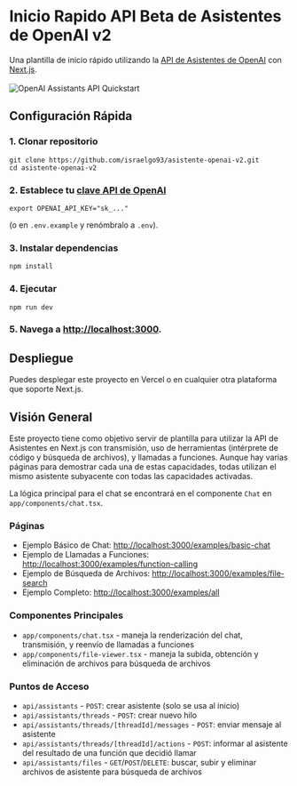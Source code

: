 
# Inicio Rapido API Beta de Asistentes de OpenAI v2

Una plantilla de inicio rápido utilizando la [API de Asistentes de OpenAI](https://platform.openai.com/docs/assistants/overview) con [Next.js](https://nextjs.org/docs).
<br/>
<br/>
![OpenAI Assistants API Quickstart](https://github.com/openai/openai-assistants-quickstart/assets/27232/755e85e9-3ea4-421f-b202-3b0c435ea270)
## Configuración Rápida

### 1. Clonar repositorio

```shell
git clone https://github.com/israelgo93/asistente-openai-v2.git
cd asistente-openai-v2
```

### 2. Establece tu [clave API de OpenAI](https://platform.openai.com/api-keys)

```shell
export OPENAI_API_KEY="sk_..."
```

(o en `.env.example` y renómbralo a `.env`).

### 3. Instalar dependencias

```shell
npm install
```

### 4. Ejecutar

```shell
npm run dev
```

### 5. Navega a [http://localhost:3000](http://localhost:3000).

## Despliegue

Puedes desplegar este proyecto en Vercel o en cualquier otra plataforma que soporte Next.js.

## Visión General

Este proyecto tiene como objetivo servir de plantilla para utilizar la API de Asistentes en Next.js con transmisión, uso de herramientas (intérprete de código y búsqueda de archivos), y llamadas a funciones. Aunque hay varias páginas para demostrar cada una de estas capacidades, todas utilizan el mismo asistente subyacente con todas las capacidades activadas.

La lógica principal para el chat se encontrará en el componente `Chat` en `app/components/chat.tsx`.

### Páginas

- Ejemplo Básico de Chat: [http://localhost:3000/examples/basic-chat](http://localhost:3000/examples/basic-chat)
- Ejemplo de Llamadas a Funciones: [http://localhost:3000/examples/function-calling](http://localhost:3000/examples/function-calling)
- Ejemplo de Búsqueda de Archivos: [http://localhost:3000/examples/file-search](http://localhost:3000/examples/file-search)
- Ejemplo Completo: [http://localhost:3000/examples/all](http://localhost:3000/examples/all)

### Componentes Principales

- `app/components/chat.tsx` - maneja la renderización del chat, transmisión, y reenvío de llamadas a funciones
- `app/components/file-viewer.tsx` - maneja la subida, obtención y eliminación de archivos para búsqueda de archivos

### Puntos de Acceso

- `api/assistants` - `POST`: crear asistente (solo se usa al inicio)
- `api/assistants/threads` - `POST`: crear nuevo hilo
- `api/assistants/threads/[threadId]/messages` - `POST`: enviar mensaje al asistente
- `api/assistants/threads/[threadId]/actions` - `POST`: informar al asistente del resultado de una función que decidió llamar
- `api/assistants/files` - `GET`/`POST`/`DELETE`: buscar, subir y eliminar archivos de asistente para búsqueda de archivos

